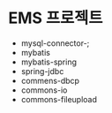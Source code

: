 # EMS 프로젝트
* mysql-connector-;
* mybatis
* mybatis-spring
* spring-jdbc
* commens-dbcp
* commons-io
* commons-fileupload